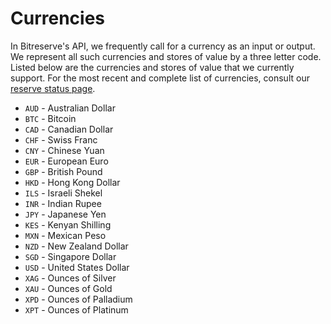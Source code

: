 # Currencies

In Bitreserve's API, we frequently call for a currency as an input or output. We represent all such currencies and stores of value by a three letter code. Listed below are the currencies and stores of value that we currently support. For the most recent and complete list of currencies, consult our [reserve status page](https://bitreserve.org/en/status).

* `AUD` - Australian Dollar
* `BTC` - Bitcoin
* `CAD` - Canadian Dollar
* `CHF` - Swiss Franc
* `CNY` - Chinese Yuan
* `EUR` - European Euro
* `GBP` - British Pound
* `HKD` - Hong Kong Dollar
* `ILS` - Israeli Shekel
* `INR` - Indian Rupee
* `JPY` - Japanese Yen
* `KES` - Kenyan Shilling
* `MXN` - Mexican Peso
* `NZD` - New Zealand Dollar
* `SGD` - Singapore Dollar
* `USD` - United States Dollar
* `XAG` - Ounces of Silver
* `XAU` - Ounces of Gold
* `XPD` - Ounces of Palladium
* `XPT` - Ounces of Platinum

